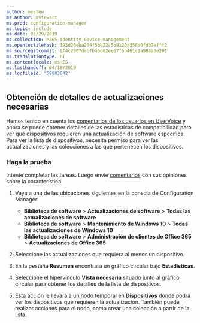 ```yaml
---
author: mestew
ms.author: mstewart
ms.prod: configuration-manager
ms.topic: include
ms.date: 03/29/2019
ms.collection: M365-identity-device-management
ms.openlocfilehash: 195d26eba204f5bb22c5e9120a358a0fdb7efff2
ms.sourcegitcommit: 6f4c2987debfba5d02ee67f6b461c1a988a3e201
ms.translationtype: HT
ms.contentlocale: es-ES
ms.lasthandoff: 04/18/2019
ms.locfileid: "59803042"
---
```

## <a name="bkmk_req-updates"></a> Obtención de detalles de actualizaciones necesarias

<!--4224414-->

Hemos tenido en cuenta los [comentarios de los usuarios en UserVoice](https://configurationmanager.uservoice.com/forums/300492-ideas/suggestions/19765630-show-machines-within-console-that-require-updates) y ahora se puede obtener detalles de las estadísticas de compatibilidad para ver qué dispositivos requieren una actualización de software específica. Para ver la lista de dispositivos, necesita permiso para ver las actualizaciones y las colecciones a las que pertenecen los dispositivos.  

### <a name="try-it-out"></a>Haga la prueba

Intente completar las tareas. Luego envíe [comentarios](/sccm/core/understand/find-help#product-feedback) con sus opiniones sobre la característica.

1. Vaya a una de las ubicaciones siguientes en la consola de Configuration Manager:

   - **Biblioteca de software** > **Actualizaciones de software** > **Todas las actualizaciones de software**
   - **Biblioteca de software** > **Mantenimiento de Windows 10** > **Todas las actualizaciones de Windows 10**
   - **Biblioteca de software** > **Administración de clientes de Office 365** > **Actualizaciones de Office 365**

1. Seleccione las actualizaciones que requiera al menos un dispositivo.
1. En la pestaña **Resumen** encontrará un gráfico circular bajo **Estadísticas**.
1. Seleccione el hipervínculo **Vista necesaria** situado junto al gráfico circular para obtener los detalles de la lista de dispositivos.
1. Esta acción le llevará a un nodo temporal en **Dispositivos** donde podrá ver los dispositivos que requieren la actualización. También puede realizar acciones para el nodo, como crear una colección a partir de la lista.

